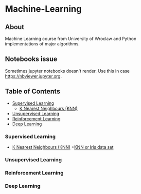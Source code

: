 # Machine-Learning

## About
Machine Learning course from University of Wroclaw
and Python implementations of major algorithms.

## Notebooks issue
Sometimes jupyter notebooks doesn't render.
Use this in case https://nbviewer.jupyter.org.

## Table of Contents
* [Supervised Learning](#supervised-learning)
  + [K Nearest Neighbours (KNN)](#knn)
* [Unsupervised Learning](#unsupervised-learning)
* [Reinforcement Learning](#reinforcement-learning)
* [Deep Learning](#deep-learning)


### Supervised Learning
* [K Nearest Neighbours (KNN)](machine-learning/projects/knn)
  +[KNN or Iris data set](machine-learning/projects/knn/knn_iris.ipynb)
### Unsupervised Learning

### Reinforcement Learning

### Deep Learning
